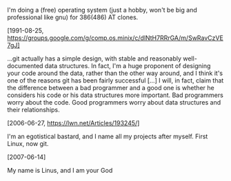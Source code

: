 I'm doing a (free) operating system (just a hobby, won't be big and professional
like gnu) for 386(486) AT clones.

[1991-08-25, https://groups.google.com/g/comp.os.minix/c/dlNtH7RRrGA/m/SwRavCzVE7gJ]

…git actually has a simple design, with stable and reasonably well-documented
data structures. In fact, I'm a huge proponent of designing your code around the
data, rather than the other way around, and I think it's one of the reasons git
has been fairly successful […] I will, in fact, claim that the difference
between a bad programmer and a good one is whether he considers his code or his
data structures more important. Bad programmers worry about the code. Good
programmers worry about data structures and their relationships.

[2006-06-27, https://lwn.net/Articles/193245/]

I'm an egotistical bastard, and I name all my projects after myself. First
Linux, now git.

[2007-06-14]


My name is Linus, and I am your God